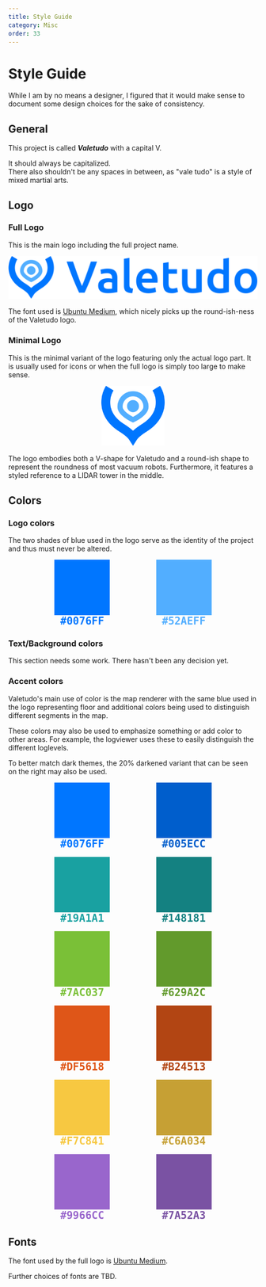 ```yaml
---
title: Style Guide
category: Misc
order: 33
---
```

# Style Guide

While I am by no means a designer, I figured that it would make sense to document some design choices for the sake
of consistency.


## General

This project is called <em style="font-weight: bold;">Valetudo</em> with a capital V.

It should always be capitalized.<br/>
There also shouldn't be any spaces in between, as "vale tudo" is a style of mixed martial arts.

## Logo

### Full Logo

This is the main logo including the full project name.


<div style="text-align: center; margin-bottom: 0.5em;">
<img src="./img/valetudo_logo_with_name.svg" alt="Valetudo Full Logo">
</div>

The font used is <a href="https://en.wikipedia.org/wiki/Ubuntu_(typeface)" rel="noopener" target="_blank">Ubuntu Medium</a>,
which nicely picks up the round-ish-ness of the Valetudo logo.


### Minimal Logo

This is the minimal variant of the logo featuring only the actual logo part.
It is usually used for icons or when the full logo is simply too large to make sense.

<div style="text-align: center; margin-bottom: 0.5em;">
<img src="./img/valetudo_logo_small.svg" width="128em" alt="Valetudo Minimal Logo">
</div>

The logo embodies both a V-shape for Valetudo and a round-ish shape to represent the roundness
of most vacuum robots. Furthermore, it features a styled reference to a LIDAR tower in the middle.


## Colors

### Logo colors

The two shades of blue used in the logo serve as the identity of the project and thus must never be altered.

<div style="display:flex; flex-grow: 1; justify-content: space-evenly; text-align: center; margin-bottom: 1em;">
<div>
    <div style="background-color:#0076FF; height: 8em; width: 8em;"></div>
    <div style="color:#0076FF; font-weight:bolder; font-size: 1.5em; font-family: monospace;">#0076FF</div>
</div>
    
<div>
    <div style="background-color:#52AEFF; height: 8em; width: 8em;"></div>
    <div style="color:#52AEFF; font-weight:bolder; font-size: 1.5em; font-family: monospace;">#52AEFF</div>
</div>
</div>

### Text/Background colors

This section needs some work. There hasn't been any decision yet.

### Accent colors

Valetudo's main use of color is the map renderer with the same blue used in the logo representing floor
and additional colors being used to distinguish different segments in the map.

These colors may also be used to emphasize something or add color to other areas.
For example, the logviewer uses these to easily distinguish the different loglevels.

To better match dark themes, the 20% darkened variant that can be seen on the right may also be used.

<div style="display:flex; flex-grow: 1; justify-content: space-evenly; text-align: center">
<div>
    <div style="background-color:#0076FF; height: 8em; width: 8em;"></div>
    <div style="color:#0076FF; font-weight:bolder; font-size: 1.5em; font-family: monospace;">#0076FF</div>
</div>

<div>
    <div style="background-color:#005ECC; height: 8em; width: 8em;"></div>
    <div style="color:#005ECC; font-weight:bolder; font-size: 1.5em; font-family: monospace;">#005ECC</div>
</div>
</div>


<div style="display:flex; flex-grow: 1; justify-content: space-evenly; text-align: center; margin-top: 1em;">
<div>
    <div style="background-color:#19A1A1; height: 8em; width: 8em;"></div>
    <div style="color:#19A1A1; font-weight:bolder; font-size: 1.5em; font-family: monospace;">#19A1A1</div>
</div>

<div>
    <div style="background-color:#148181; height: 8em; width: 8em;"></div>
    <div style="color:#148181; font-weight:bolder; font-size: 1.5em; font-family: monospace;">#148181</div>
</div>
</div>

<div style="display:flex; flex-grow: 1; justify-content: space-evenly; text-align: center; margin-top: 1em;">
<div>
    <div style="background-color:#7AC037; height: 8em; width: 8em;"></div>
    <div style="color:#7AC037; font-weight:bolder; font-size: 1.5em; font-family: monospace;">#7AC037</div>
</div>

<div>
    <div style="background-color:#629A2C; height: 8em; width: 8em;"></div>
    <div style="color:#629A2C; font-weight:bolder; font-size: 1.5em; font-family: monospace;">#629A2C</div>
</div>
</div>

<div style="display:flex; flex-grow: 1; justify-content: space-evenly; text-align: center; margin-top: 1em;">
<div>
    <div style="background-color:#DF5618; height: 8em; width: 8em;"></div>
    <div style="color:#DF5618; font-weight:bolder; font-size: 1.5em; font-family: monospace;">#DF5618</div>
</div>

<div>
    <div style="background-color:#B24513; height: 8em; width: 8em;"></div>
    <div style="color:#B24513; font-weight:bolder; font-size: 1.5em; font-family: monospace;">#B24513</div>
</div>
</div>

<div style="display:flex; flex-grow: 1; justify-content: space-evenly; text-align: center; margin-top: 1em;">
<div>
    <div style="background-color:#F7C841; height: 8em; width: 8em;"></div>
    <div style="color:#F7C841; font-weight:bolder; font-size: 1.5em; font-family: monospace;">#F7C841</div>
</div>

<div>
    <div style="background-color:#C6A034; height: 8em; width: 8em;"></div>
    <div style="color:#C6A034; font-weight:bolder; font-size: 1.5em; font-family: monospace;">#C6A034</div>
</div>
</div>

<div style="display:flex; flex-grow: 1; justify-content: space-evenly; text-align: center; margin-top: 1em;">
<div>
    <div style="background-color:#9966CC; height: 8em; width: 8em;"></div>
    <div style="color:#9966CC; font-weight:bolder; font-size: 1.5em; font-family: monospace;">#9966CC</div>
</div>

<div>
    <div style="background-color:#7A52A3; height: 8em; width: 8em;"></div>
    <div style="color:#7A52A3; font-weight:bolder; font-size: 1.5em; font-family: monospace;">#7A52A3</div>
</div>
</div>

## Fonts

The font used by the full logo is <a href="https://en.wikipedia.org/wiki/Ubuntu_(typeface)" rel="noopener" target="_blank">Ubuntu Medium</a>.

Further choices of fonts are TBD.
